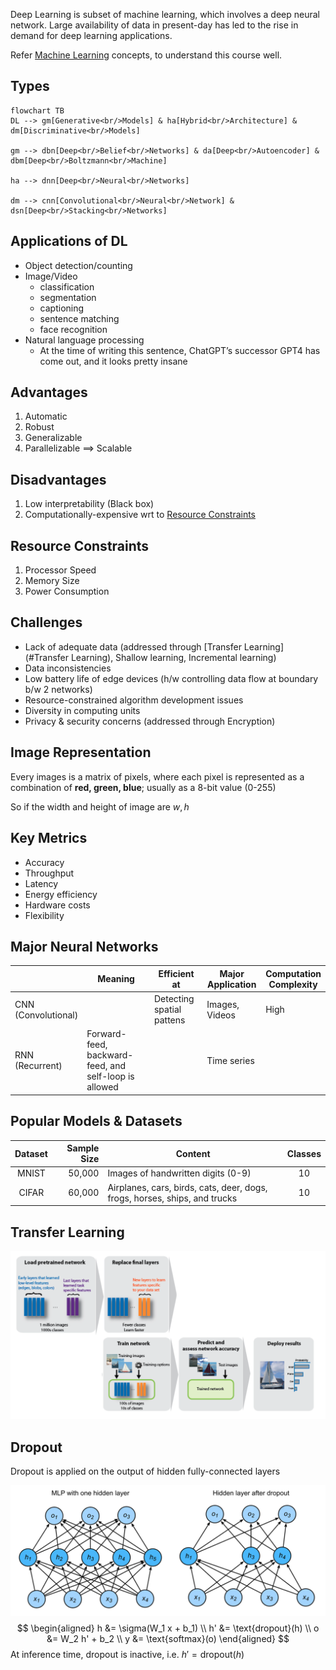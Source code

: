 Deep Learning is subset of machine learning, which involves a deep neural network. Large availability of data in present-day has led to the rise in demand for deep learning applications.

Refer [Machine Learning](./../Machine_Learning/) concepts, to understand this course well.

## Types

```mermaid
flowchart TB
DL --> gm[Generative<br/>Models] & ha[Hybrid<br/>Architecture] & dm[Discriminative<br/>Models]

gm --> dbn[Deep<br/>Belief<br/>Networks] & da[Deep<br/>Autoencoder] & dbm[Deep<br/>Boltzmann<br/>Machine]

ha --> dnn[Deep<br/>Neural<br/>Networks]

dm --> cnn[Convolutional<br/>Neural<br/>Network] & dsn[Deep<br/>Stacking<br/>Networks]
```

## Applications of DL

- Object detection/counting
- Image/Video
  - classification
  - segmentation
  - captioning
  - sentence matching
  - face recognition
- Natural language processing
  - At the time of writing this sentence, ChatGPT’s successor GPT4 has come out, and it looks pretty insane

## Advantages

1. Automatic
2. Robust
3. Generalizable
4. Parallelizable $\implies$ Scalable

## Disadvantages

1. Low interpretability (Black box)
2. Computationally-expensive wrt to [Resource Constraints](#Resource-Constraints)

## Resource Constraints

1. Processor Speed
2. Memory Size
3. Power Consumption

## Challenges

- Lack of adequate data (addressed through [Transfer Learning](#Transfer Learning), Shallow learning, Incremental learning)
- Data inconsistencies
- Low battery life of edge devices (h/w controlling data flow at boundary b/w 2 networks)
- Resource-constrained algorithm development issues
- Diversity in computing units
- Privacy & security concerns (addressed through Encryption)

## Image Representation

Every images is a matrix of pixels, where each pixel is represented as a combination of **red, green, blue**; usually as a 8-bit value (0-255)

So if the width and height of image are $w, h$

## Key Metrics

- Accuracy
- Throughput
- Latency
- Energy efficiency
- Hardware costs
- Flexibility

## Major Neural Networks

|                          | Meaning                                               | Efficient<br />at         | Major<br />Application | Computation<br />Complexity |
| ------------------------ | ----------------------------------------------------- | ------------------------- | ---------------------- | --------------------------- |
| CNN<br />(Convolutional) |                                                       | Detecting spatial pattens | Images, Videos         | High                        |
| RNN<br />(Recurrent)     | Forward-feed, backward-feed, and self-loop is allowed |                           | Time series            |                             |

## Popular Models & Datasets

| Dataset | Sample Size | Content                                                      | Classes |
| :-----: | ----------: | ------------------------------------------------------------ | :-----: |
|  MNIST  |      50,000 | Images of handwritten digits (0-9)                           |   10    |
|  CIFAR  |      60,000 | Airplanes, cars, birds, cats, deer, dogs, frogs, horses, ships, and trucks |   10    |

## Transfer Learning

![image-20230527151527131](./assets/image-20230527151527131.png)

## Dropout

Dropout is applied on the output of hidden fully-connected layers

![image-20230527200246203](./assets/image-20230527200246203.png)
$$
\begin{aligned}
h  &= \sigma(W_1 x + b_1) \\
h' &= \text{dropout}(h) \\
o  &= W_2 h' + b_2 \\
y  &= \text{softmax}(o)
\end{aligned}
$$
At inference time, dropout is inactive, i.e. $h' = \text{dropout}(h)$
